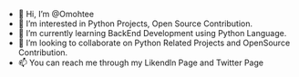 - 👋 Hi, I’m @Omohtee
- 👀 I’m interested in Python Projects, Open Source Contribution.
- 🌱 I’m currently learning BackEnd Development using Python Language.
- 💞️ I’m looking to collaborate on Python Related Projects and OpenSource Contribution.
- 📫 You can reach me through my Likendln Page and Twitter Page

<!---
Omohtee/Omohtee is a ✨ special ✨ repository because its `README.md` (this file) appears on your GitHub profile.
You can click the Preview link to take a look at your changes.
--->

